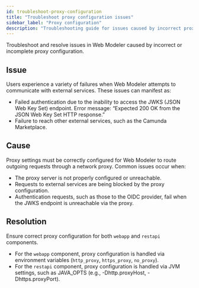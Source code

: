 ```yaml
---
id: troubleshoot-proxy-configuration
title: "Troubleshoot proxy configuration issues"
sidebar_label: "Proxy configuration"
description: "Troubleshooting guide for issues caused by incorrect proxy configuration in Web Modeler."
---
```


Troubleshoot and resolve issues in Web Modeler caused by incorrect or incomplete proxy configuration.

## Issue

Users experience a variety of failures when Web Modeler attempts to communicate with external services. These issues can manifest as:

- Failed authentication due to the inability to access the JWKS (JSON Web Key Set) endpoint. Error message: “Expected 200 OK from the JSON Web Key Set HTTP response.”
- Failure to reach other external services, such as the Camunda Marketplace.

## Cause

Proxy settings must be correctly configured for Web Modeler to route outgoing requests through a network proxy. Common issues occur when:

- The proxy server is not properly configured or unreachable.
- Requests to external services are being blocked by the proxy configuration.
- Authentication requests, such as those to the OIDC provider, fail when the JWKS endpoint is unreachable via the proxy.

## Resolution

Ensure correct proxy configuration for both `webapp` and `restapi` components.

- For the `webapp` component, proxy configuration is handled via environment variables (`http_proxy`, `https_proxy`, `no_proxy`).
- For the `restapi` component, proxy configuration is handled via JVM settings, such as JAVA_OPTS (e.g., -Dhttp.proxyHost, -Dhttps.proxyPort).
